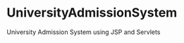 UniversityAdmissionSystem
=========================

University Admission System using JSP and Servlets